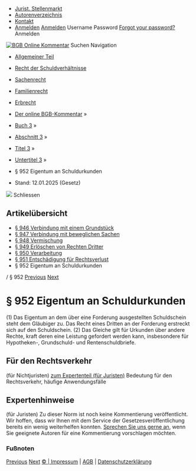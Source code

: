  * [Jurist. Stellenmarkt](https://bgb.kommentar.de/Buch-3/Abschnitt-3/Titel-3/Untertitel-3/</job-board> "Jurist. Stellenmarkt")
  * [Autorenverzeichnis](https://bgb.kommentar.de/Buch-3/Abschnitt-3/Titel-3/Untertitel-3/</Autorenverzeichnis> "Autorenverzeichnis")
  * [Kontakt](https://bgb.kommentar.de/Buch-3/Abschnitt-3/Titel-3/Untertitel-3/</Kontakt>)
  * [Anmelden](https://bgb.kommentar.de/Buch-3/Abschnitt-3/Titel-3/Untertitel-3/<#login> "show login form") [Anmelden](https://bgb.kommentar.de/Buch-3/Abschnitt-3/Titel-3/Untertitel-3/<#> "hide login form") Username Password
[Forgot your password?](https://bgb.kommentar.de/Buch-3/Abschnitt-3/Titel-3/Untertitel-3/</user/forgotpassword>) Anmelden 


[![BGB Online Kommentar](https://bgb.kommentar.de/extension/bgb/design/bgb/images/logo.png)](https://bgb.kommentar.de/Buch-3/Abschnitt-3/Titel-3/Untertitel-3/</> "BGB Online Kommentar")
Suchen
Navigation
  * [Allgemeiner Teil](https://bgb.kommentar.de/Buch-3/Abschnitt-3/Titel-3/Untertitel-3/</Buch-1>)
  * [Recht der Schuldverhältnisse](https://bgb.kommentar.de/Buch-3/Abschnitt-3/Titel-3/Untertitel-3/</Buch-2>)
  * [Sachenrecht](https://bgb.kommentar.de/Buch-3/Abschnitt-3/Titel-3/Untertitel-3/</Buch-3>)
  * [Familienrecht](https://bgb.kommentar.de/Buch-3/Abschnitt-3/Titel-3/Untertitel-3/</Buch-4>)
  * [Erbrecht](https://bgb.kommentar.de/Buch-3/Abschnitt-3/Titel-3/Untertitel-3/</Buch-5>)


  * [Der online BGB-Kommentar](https://bgb.kommentar.de/Buch-3/Abschnitt-3/Titel-3/Untertitel-3/</>) »
  * [Buch 3](https://bgb.kommentar.de/Buch-3/Abschnitt-3/Titel-3/Untertitel-3/</Buch-3>) »
  * [Abschnitt 3](https://bgb.kommentar.de/Buch-3/Abschnitt-3/Titel-3/Untertitel-3/</Buch-3/Abschnitt-3>) »
  * [Titel 3](https://bgb.kommentar.de/Buch-3/Abschnitt-3/Titel-3/Untertitel-3/</Buch-3/Abschnitt-3/Titel-3>) »
  * [Untertitel 3](https://bgb.kommentar.de/Buch-3/Abschnitt-3/Titel-3/Untertitel-3/</Buch-3/Abschnitt-3/Titel-3/Untertitel-3>) »
  * § 952 Eigentum an Schuldurkunden 
  * Stand: 12.01.2025 (Gesetz) 


![](https://vg01.met.vgwort.de/na/1c9909529ead4f509072c06d9081a7d5)
Schliessen 
## Artikelübersicht
  * [ § 946 Verbindung mit einem Grundstück ](https://bgb.kommentar.de/Buch-3/Abschnitt-3/Titel-3/Untertitel-3/</Buch-3/Abschnitt-3/Titel-3/Untertitel-3/Verbindung-mit-einem-Grundstueck>)
  * [ § 947 Verbindung mit beweglichen Sachen ](https://bgb.kommentar.de/Buch-3/Abschnitt-3/Titel-3/Untertitel-3/</Buch-3/Abschnitt-3/Titel-3/Untertitel-3/Verbindung-mit-beweglichen-Sachen>)
  * [ § 948 Vermischung ](https://bgb.kommentar.de/Buch-3/Abschnitt-3/Titel-3/Untertitel-3/</Buch-3/Abschnitt-3/Titel-3/Untertitel-3/Vermischung>)
  * [ § 949 Erlöschen von Rechten Dritter ](https://bgb.kommentar.de/Buch-3/Abschnitt-3/Titel-3/Untertitel-3/</Buch-3/Abschnitt-3/Titel-3/Untertitel-3/Erloeschen-von-Rechten-Dritter>)
  * [ § 950 Verarbeitung ](https://bgb.kommentar.de/Buch-3/Abschnitt-3/Titel-3/Untertitel-3/</Buch-3/Abschnitt-3/Titel-3/Untertitel-3/Verarbeitung>)
  * [ § 951 Entschädigung für Rechtsverlust ](https://bgb.kommentar.de/Buch-3/Abschnitt-3/Titel-3/Untertitel-3/</Buch-3/Abschnitt-3/Titel-3/Untertitel-3/Entschaedigung-fuer-Rechtsverlust>)
  * § 952 Eigentum an Schuldurkunden 


/ § 952 
[Previous](https://bgb.kommentar.de/Buch-3/Abschnitt-3/Titel-3/Untertitel-3/</Buch-3/Abschnitt-3/Titel-3/Untertitel-3/Entschaedigung-fuer-Rechtsverlust> "§ 951 Entschädigung für Rechtsverlust") [Next](https://bgb.kommentar.de/Buch-3/Abschnitt-3/Titel-3/Untertitel-3/</Buch-3/Abschnitt-3/Titel-3/Untertitel-4/Eigentum-an-getrennten-Erzeugnissen-und-Bestandteilen> "§ 953 Eigentum an getrennten Erzeugnissen und Bestandteilen")
# § 952 Eigentum an Schuldurkunden
(1) Das Eigentum an dem über eine Forderung ausgestellten Schuldschein steht dem Gläubiger zu. Das Recht eines Dritten an der Forderung erstreckt sich auf den Schuldschein.
(2) Das Gleiche gilt für Urkunden über andere Rechte, kraft deren eine Leistung gefordert werden kann, insbesondere für Hypotheken-, Grundschuld- und Rentenschuldbriefe.
## Für den Rechtsverkehr 
(für Nichtjuristen)
[zum Expertenteil (für Juristen)](https://bgb.kommentar.de/Buch-3/Abschnitt-3/Titel-3/Untertitel-3/<#expertenhinweise>)
Bedeutung für den Rechtsverkehr, häufige Anwendungsfälle
## Expertenhinweise
(für Juristen)
Zu dieser Norm ist noch keine Kommentierung veröffentlicht. Wir hoffen, dass wir Ihnen mit dem Service der Gesetzesveröffentlichung bereits ein wenig weiterhelfen konnten. [Sprechen Sie uns gerne an](https://bgb.kommentar.de/Buch-3/Abschnitt-3/Titel-3/Untertitel-3/</Kontakt>), wenn Sie geeignete Autoren für eine Kommentierung vorschlagen möchten. 
### Fußnoten
[Previous](https://bgb.kommentar.de/Buch-3/Abschnitt-3/Titel-3/Untertitel-3/</Buch-3/Abschnitt-3/Titel-3/Untertitel-3/Entschaedigung-fuer-Rechtsverlust> "§ 951 Entschädigung für Rechtsverlust") [Next](https://bgb.kommentar.de/Buch-3/Abschnitt-3/Titel-3/Untertitel-3/</Buch-3/Abschnitt-3/Titel-3/Untertitel-4/Eigentum-an-getrennten-Erzeugnissen-und-Bestandteilen> "§ 953 Eigentum an getrennten Erzeugnissen und Bestandteilen")
[© | Impressum](https://bgb.kommentar.de/Buch-3/Abschnitt-3/Titel-3/Untertitel-3/</Kontakt>) | [AGB](https://bgb.kommentar.de/Buch-3/Abschnitt-3/Titel-3/Untertitel-3/</AGB>) | [Datenschutzerklärung](https://bgb.kommentar.de/Buch-3/Abschnitt-3/Titel-3/Untertitel-3/</Datenschutzerklaerung-fuer-Leser>)
